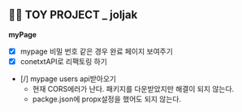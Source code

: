 ## 👩‍🎓 TOY PROJECT _ joljak
**myPage**
- [x] mypage 비밀 번호 같은 경우 완료 페이지 보여주기
- [x] conetxtAPI로 리팩토링 하기
- [/] mypage users api받아오기
	- 현재 CORS에러가 난다. 패키지를 다운받았지만 해결이 되지 않는다. 
	- packge.json에 propx설정을 했어도 되지 않는다.
